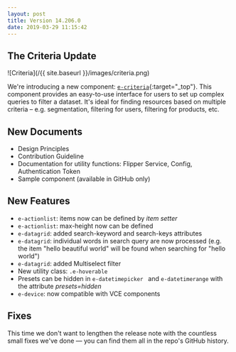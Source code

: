 ```yaml
---
layout: post
title: Version 14.206.0
date: 2019-03-29 11:15:42
---
```


## The Criteria Update

![Criteria](/{{ site.baseurl }}/images/criteria.png)

We're introducing a new component: [`e-criteria`](https://redirector.eservice.emarsys.net/ui/latest/doc/criteria.html){:target="_top"}. This component provides an easy-to-use interface for users to set up complex queries to filter a dataset. It's ideal for finding resources based on multiple criteria – e.g. segmentation, filtering for users, filtering for products, etc.

## New Documents
- Design Principles
- Contribution Guideline
- Documentation for utility functions: Flipper Service, Config, Authentication Token
- Sample component (available in GitHub only)

## New Features
- `e-actionlist`: items now can be defined by _item setter_
- `e-actionlist`: max-height now can be defined
- `e-datagrid`: added search-keyword and search-keys attributes
- `e-datagrid`: individual words in search query are now processed (e.g. the item "hello beautiful world" will be found when searching for "hello world")
- `e-datagrid`: added Multiselect filter
- New utility class: `.e-hoverable`
- Presets can be hidden in `e-datetimepicker ` and `e-datetimerange` with the attribute _presets=hidden_
- `e-device`: now compatible with VCE components

## Fixes
This time we don't want to lengthen the release note with the countless small fixes we've done — you can find them all in the repo's GitHub history.
